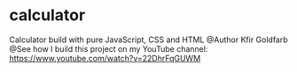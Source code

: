 # calculator
Calculator build with pure JavaScript, CSS and HTML
@Author Kfir Goldfarb
@See how I build this project on my YouTube channel: https://www.youtube.com/watch?v=22DhrFqGUWM
